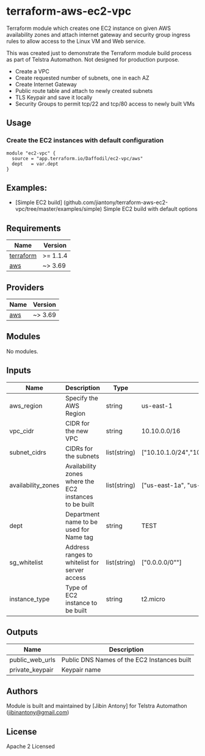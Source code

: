 # terraform-aws-ec2-vpc

Terraform module which creates one EC2 instance on given AWS availability zones and attach internet gateway and security group ingress rules to allow access to the Linux VM and Web service.

This was created just to demonstrate the Terraform module build process as part of Telstra Automathon. Not designed for production purpose.

- Create a VPC
- Create requested number of subnets, one in each AZ
- Create Internet Gateway
- Public route table and attach to newly created subnets
- TLS Keypair and save it locally
- Security Groups to permit tcp/22 and tcp/80 access to newly built VMs

## Usage

### Create the EC2 instances with default configuration

```hcl
module "ec2-vpc" {
  source = "app.terraform.io/Daffodil/ec2-vpc/aws"
  dept   = var.dept
}
```

## Examples:

- [Simple EC2 build] (github.com/jiantony/terraform-aws-ec2-vpc/tree/master/examples/simple) Simple EC2 build with default options

## Requirements

| Name | Version |
|------|---------|
| <a name="requirement_terraform"></a> [terraform](#requirement\_terraform) | >= 1.1.4 |
| <a name="requirement_aws"></a> [aws](#requirement\_aws) | ~> 3.69 |

## Providers

| Name | Version |
|------|---------|
| <a name="provider_aws"></a> [aws](#provider\_aws) | ~> 3.69 |

## Modules

No modules.

## Inputs
| Name | Description | Type | Default | Required |
|------|-------------|------|---------|:--------:|
|aws_region|Specify the AWS Region|string|us-east-1|no|
|vpc_cidr|CIDR for the new VPC|string|10.10.0.0/16|no|
|subnet_cidrs|CIDRs for the subnets|list(string)|["10.10.1.0/24","10.10.2.0/24","10.10.3.0/24"]|no|
|availability_zones|Availability zones where the EC2 instances to be built|list(string)|["us-east-1a", "us-east-1b", "us-east-1c"]|no|
|dept|Department name to be used for Name tag|string|TEST|no|
|sg_whitelist|Address ranges to whitelist for server access|list(string)|["0.0.0.0/0""]|no|
|instance_type|Type of EC2 instance to be built|string|t2.micro|no|

## Outputs

|  Name                 | Description                |
|-----------------------|----------------------------|
| public_web_urls       | Public DNS Names of the EC2 Instances built |
| private_keypair       | Keypair name  |

## Authors
Module is built and maintained by [Jibin Antony] for Telstra Automathon (<a name="mailto:jibinantony@gmail.com">jibinantony@gmail.com</a>)

## License
Apache 2 Licensed